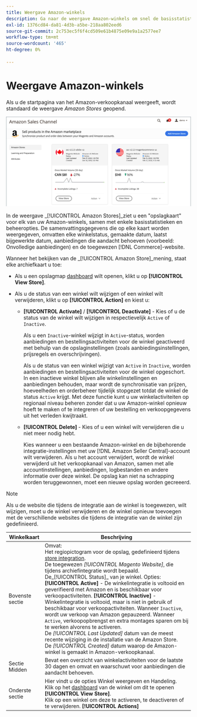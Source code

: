 ```yaml
---
title: Weergave Amazon-winkels
description: Ga naar de weergave Amazon-winkels om snel de basisstatistieken van al uw Amazon-winkels en toegangsbeheeropties te bekijken.
exl-id: 1376cd84-da81-4d3b-a5be-218aa802eed6
source-git-commit: 2c753ec5f6f4cd509e61b4875e09e9a1a2577ee7
workflow-type: tm+mt
source-wordcount: '465'
ht-degree: 0%

---
```


# Weergave Amazon-winkels

Als u de startpagina van het Amazon-verkoopkanaal weergeeft, wordt standaard de weergave _Amazon Stores_ geopend.

![Weergave Amazon-winkels](assets/amazon-sales-channel-home-tabs.png)

In de weergave _[!UICONTROL Amazon Stores]_ziet u een &quot;opslagkaart&quot; voor elk van uw Amazon-winkels, samen met enkele basisstatistieken en beheeropties. De samenvattingsgegevens die op elke kaart worden weergegeven, omvatten elke winkelstatus, gemaakte datum, laatst bijgewerkte datum, aanbiedingen die aandacht behoeven (voorbeeld: Onvolledige aanbiedingen) en de toegewezen [!DNL Commerce]-website.

Wanneer het bekijken van de _[!UICONTROL Amazon Store]_mening, staat elke archiefkaart u toe:

- Als u een opslagmap [dashboard](./amazon-store-dashboard.md) wilt openen, klikt u op **[!UICONTROL View Store]**.

- Als u de status van een winkel wilt wijzigen of een winkel wilt verwijderen, klikt u op **[!UICONTROL Action]** en kiest u:

   - **[!UICONTROL Activate]** /  **[!UICONTROL Deactivate]** - Kies of u de status van de winkel wilt wijzigen in respectievelijk  `Active` of  `Inactive`.

      Als u een `Inactive`-winkel wijzigt in `Active`-status, worden aanbiedingen en bestellingsactiviteiten voor de winkel geactiveerd met behulp van de opslaginstellingen (zoals aanbiedingsinstellingen, prijsregels en overschrijvingen).

      Als u de status van een winkel wijzigt van `Active` in `Inactive`, worden aanbiedingen en bestellingsactiviteiten voor de winkel opgeschort. In een inactieve winkel blijven alle winkelinstellingen en aanbiedingen behouden, maar wordt de synchronisatie van prijzen, hoeveelheden en orderbeheer tijdelijk stopgezet totdat de winkel de status `Active` krijgt. Met deze functie kunt u uw winkelactiviteiten op regionaal niveau beheren zonder dat u uw Amazon-winkel opnieuw hoeft te maken of te integreren of uw bestelling en verkoopgegevens uit het verleden kwijtraakt.

   - **[!UICONTROL Delete]** - Kies of u een winkel wilt verwijderen die u niet meer nodig hebt.

      Kies wanneer u een bestaande Amazon-winkel en de bijbehorende integratie-instellingen met uw [!DNL Amazon Seller Central]-account wilt verwijderen. Als u het account verwijdert, wordt de winkel verwijderd uit het verkoopkanaal van Amazon, samen met alle accountinstellingen, aanbiedingen, logbestanden en andere informatie over deze winkel. De opslag kan niet na schrapping worden teruggewonnen, moet een nieuwe opslag worden gecreeerd.

>[!NOTE]
>Als u de website die tijdens de integratie aan de winkel is toegewezen, wilt wijzigen, moet u de winkel verwijderen en de winkel opnieuw toevoegen met de verschillende websites die tijdens de integratie van de winkel zijn gedefinieerd.

| Winkelkaart | Beschrijving |
|--- |--- |
| Bovenste sectie | Omvat: <br>Het regiopictogram voor de opslag, gedefinieerd tijdens [store integration](./store-integration.md).<br> De toegewezen  _[!UICONTROL Magento Website]_, die tijdens archiefintegratie wordt bepaald.<br>De_[!UICONTROL Status]_ van je winkel. Opties: **[!UICONTROL Active]** - De winkelintegratie is voltooid en geverifieerd met Amazon en is beschikbaar voor verkoopactiviteiten. **[!UICONTROL Inactive]** - Winkelintegratie is voltooid, maar is niet in gebruik of beschikbaar voor verkoopactiviteiten. Wanneer `Inactive`, wordt uw verkoop van Amazon gepauzeerd. Wanneer `Active`, verkoopopbrengst en extra montages sparen om bij te werken alvorens te activeren.<br>De  *[!UICONTROL Last Updated]* datum van de meest recente wijziging in de installatie van de Amazon Store.<br>De  *[!UICONTROL Created]* datum waarop de Amazon-winkel is gemaakt in Amazon-verkoopkanaal. |
| Sectie Midden | Bevat een overzicht van winkelactiviteiten voor de laatste 30 dagen en omvat en waarschuwt voor aanbiedingen die aandacht behoeven. |
| Onderste sectie | Hier vindt u de opties Winkel weergeven en Handeling.<br>Klik op het  [dashboard](./amazon-store-dashboard.md) van de winkel om dit te openen  **[!UICONTROL View Store]**.<br>Klik op een winkel om deze te activeren, te deactiveren of te verwijderen.  **[!UICONTROL Actions]** |
